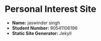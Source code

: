 # Personal Interest Site
- **Name:** jaswinder singh
- **Student Number:** 90541106196
- **Static Site Generator:** Jekyll
